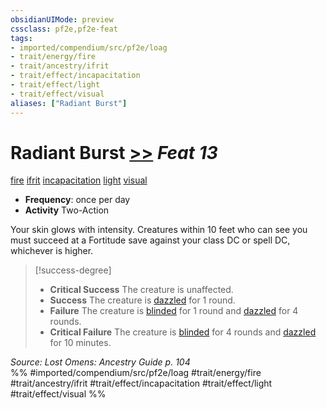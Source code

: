 ```yaml
---
obsidianUIMode: preview
cssclass: pf2e,pf2e-feat
tags:
- imported/compendium/src/pf2e/loag
- trait/energy/fire
- trait/ancestry/ifrit
- trait/effect/incapacitation
- trait/effect/light
- trait/effect/visual
aliases: ["Radiant Burst"]
---
```

# Radiant Burst  [>>](chapter-9-playing-the-game.md#Actions "Two-Action") *Feat 13*  
[fire](fire.md)  [ifrit](ifrit-b2.md)  [incapacitation](incapacitation.md)  [light](rules/traits/light.md)  [visual](visual.md)  

- **Frequency**: once per day
- **Activity** Two-Action

Your skin glows with intensity. Creatures within 10 feet who can see you must succeed at a Fortitude save against your class DC or spell DC, whichever is higher.

> [!success-degree] 
> - **Critical Success** The creature is unaffected.
> - **Success** The creature is [dazzled](conditions.md#Dazzled) for 1 round.
> - **Failure** The creature is [blinded](conditions.md#Blinded) for 1 round and [dazzled](conditions.md#Dazzled) for 4 rounds.
> - **Critical Failure** The creature is [blinded](conditions.md#Blinded) for 4 rounds and [dazzled](conditions.md#Dazzled) for 10 minutes.

*Source: Lost Omens: Ancestry Guide p. 104*  
%% #imported/compendium/src/pf2e/loag #trait/energy/fire #trait/ancestry/ifrit #trait/effect/incapacitation #trait/effect/light #trait/effect/visual %%